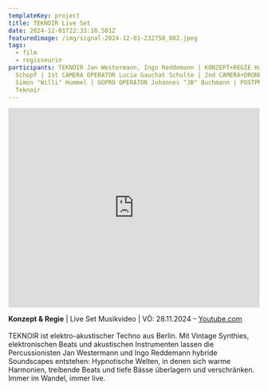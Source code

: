 ```yaml
---
templateKey: project
title: TEKNOIR Live Set
date: 2024-12-01T22:33:10.501Z
featuredimage: /img/signal-2024-12-01-232758_002.jpeg
tags:
  - film
  - regisseurin
participants: TEKNOIR Jan Westermann, Ingo Reddemann | KONZEPT+REGIE Hannah
  Schopf | 1st CAMERA OPERATOR Lucia Gauchat Schulte | 2nd CAMERA+DRONE OPERATOR
  Simon "Willi" Hummel | GOPRO OPERATOR Johannes "JB" Buchmann | POSTPRODUKTION
  Teknoir
---
```

<iframe width="100%" height="400" src="https://www.youtube.com/embed/4pw9eg468YA" title="Techno Live Set I Drums &amp; Synth I TEKNOIR Live From Berlin 2024" frameborder="0" allow="accelerometer; autoplay; clipboard-write; encrypted-media; gyroscope; picture-in-picture; web-share" referrerpolicy="strict-origin-when-cross-origin" allowfullscreen></iframe>

**Konzept & Regie** | Live Set Musikvideo | VÖ: 28.11.2024 – [Youtube.com](https://www.youtube.com/watch?v=4pw9eg468YA&ab_channel=TEKNOIR)\
\
TEKNOIR ist elektro-akustischer Techno aus Berlin. Mit Vintage Synthies, elektronischen Beats und akustischen Instrumenten lassen die Percussionisten Jan Westermann und Ingo Reddemann hybride Soundscapes entstehen: Hypnotische Welten, in denen sich warme Harmonien, treibende Beats und tiefe Bässe überlagern und verschränken. Immer im Wandel, immer live.